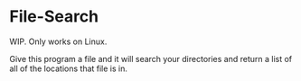 # File-Search
WIP.
Only works on Linux.

Give this program a file and it will search your directories and return a list of all of the locations that file is in.
